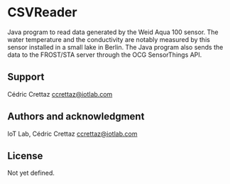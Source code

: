 # CSVReader

Java program to read data generated by the Weid Aqua 100 sensor. The water temperature and the conductivity are notably measured by this sensor installed in a small lake in Berlin. The Java program also sends the data to the FROST/STA server through the OCG SensorThings API.

## Support
Cédric Crettaz ccrettaz@iotlab.com

## Authors and acknowledgment
IoT Lab, Cédric Crettaz ccrettaz@iotlab.com

## License
Not yet defined.
